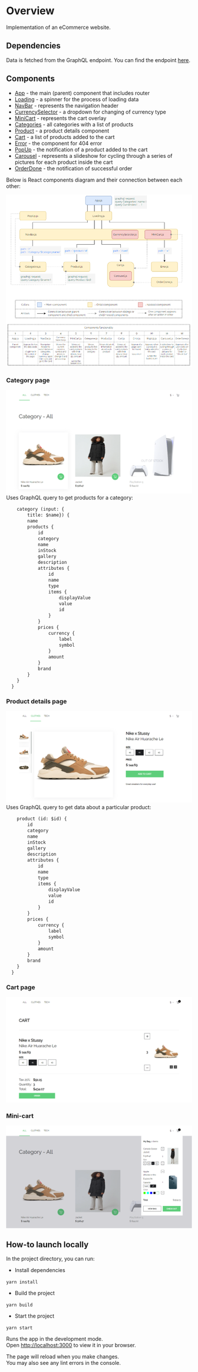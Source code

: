 # Overview

Implementation of an eCommerce website.

## Dependencies
Data is fetched from the GraphQL endpoint. You can find the endpoint [here](https://github.com/scandiweb/junior-react-endpoint).

## Components

* [App](/src/components/App.js) - the main (parent) component that includes router
* [Loading](/src/components/Loading.js) - a spinner for the process of loading data
* [NavBar](/src/components/NavBar.js) - represents the navigation header
* [CurrencySelector](/src/components/CurrencySelector.js) - a dropdown for changing of currency type
* [MiniCart](/src/components/MiniCart.js) - represents the cart overlay
* [Categories](/src/components/Categories.js) - all categories with a list of products
* [Product](/src/components/Product.js) - a product details component
* [Cart](/src/components/Cart.js) - a list of products added to the cart
* [Error](/src/components/Error.js) - the component for 404 error
* [PopUp](/src/components/PopUp.js) - the notification of a product added to the cart
* [Carousel](/src/components/Carousel.js) - represents a slideshow for cycling through a series of pictures for each product inside the cart
* [OrderDone](/src/components/OrderDone.js) - the notification of successful order

Below is React components diagram and their connection between each other:

![React Component](/src/results%20pictures/Schema.PNG)

### Category page
![React Component](/src/results%20pictures/PLP.png)
Uses GraphQL query to get products for a category:
```query Category($name: String!) {
    category (input: {
        title: $name}) {
        name
        products {
            id
            category
            name
            inStock
            gallery
            description
            attributes {
                id
                name
                type
                items {
                    displayValue
                    value
                    id
                }
            }
            prices {
                currency {
                    label
                    symbol
                }
                amount
            }
            brand
        }
    }
  }
```

### Product details page
![React Component](/src/results%20pictures/PDP.png)
Uses GraphQL query to get data about a particular product:
```query Product ($id: String!) {
    product (id: $id) {
        id
        category
        name
        inStock
        gallery
        description
        attributes {
            id
            name
            type
            items {
                displayValue
                value
                id
            }
        }
        prices {
            currency {
                label
                symbol
            }
            amount
        }
        brand
    }
  }
```

### Cart page
![React Component](/src/results%20pictures/Cart.png)
### Mini-cart 
![React Component](/src/results%20pictures/MiniCart.png)
## How-to launch locally

In the project directory, you can run:
* Install dependencies

`yarn install`

* Build the project

 `yarn build`

* Start the project

`yarn start`

Runs the app in the development mode.\
Open [http://localhost:3000](http://localhost:3000) to view it in your browser.

The page will reload when you make changes.\
You may also see any lint errors in the console.
